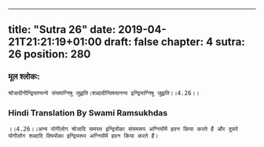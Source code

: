 
---
title: "Sutra 26"
date: 2019-04-21T21:21:19+01:00
draft: false
chapter: 4
sutra: 26
position: 280
---
### मूल श्लोकः:
```
श्रोत्रादीनीन्द्रियाण्यन्ये संयमाग्निषु जुह्वति।शब्दादीन्विषयानन्य इन्द्रियाग्निषु जुह्वति।।4.26।।

```

### Hindi Translation By Swami Ramsukhdas
```
।।4.26।।अन्य योगीलोग श्रोत्रादि समस्त इन्द्रियोंका संयमरूप अग्नियोंमें हवन किया करते हैं और दूसरे योगीलोग शब्दादि विषयोंका इन्द्रियरूप अग्नियोंमें हवन किया करते हैं। 

```

